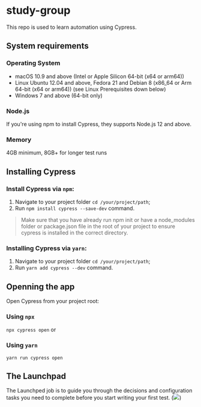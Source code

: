 # study-group

This repo is used to learn automation using Cypress.

## System requirements
### Operating System
* macOS 10.9 and above (Intel or Apple Silicon 64-bit (x64 or arm64))
* Linux Ubuntu 12.04 and above, Fedora 21 and Debian 8 (x86_64 or Arm 64-bit (x64 or arm64)) (see Linux Prerequisites down below)
* Windows 7 and above (64-bit only)
### Node.js
If you're using npm to install Cypress, they supports Node.js 12 and above.
### Memory
4GB minimum, 8GB+ for longer test runs

## Installing Cypress
### Install Cypress via `npm`:
1. Navigate to your project folder `cd /your/project/path`;
2. Run `npm install cypress --save-dev` command.
> Make sure that you have already run npm init or have a node_modules folder or package.json file in the root of your project to ensure cypress is installed in the correct directory.

### Installing Cypress via `yarn`:
1. Navigate to your project folder `cd /your/project/path`;
2. Run `yarn add cypress --dev` command.

## Openning the app
Open Cypress from your project root:
### Using `npx`
`npx cypress open` or
### Using `yarn`
`yarn run cypress open`

## The Launchpad
The Launchped job is to guide you through the decisions and configuration tasks you need to complete before you start writing your first test.
(![](https://file%2B.vscode-resource.vscode-cdn.net/Users/tamarapopov/Desktop/Screen%20Shot%202022-09-29%20at%204.06.38%20PM.png?version%3D1664460654751))

